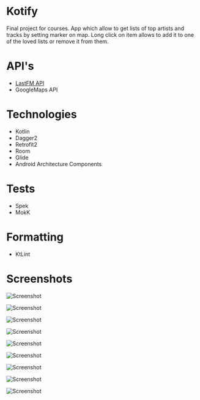 # Kotify
Final project for courses. App which allow to get lists of top artists and tracks by setting marker on map.
Long click on item allows to add it to one of the loved lists or remove it from them.
# API's
* [LastFM API](https://www.last.fm/ru/api)
* GoogleMaps API
# Technologies
* Kotlin
* Dagger2
* Retrofit2
* Room
* Glide
* Android Architecture Components
# Tests
* Spek
* MokK
# Formatting
* KtLint
# Screenshots
![Screenshot](https://i.postimg.cc/Kj4Yx13m/Screenshot-1560597007.png)

![Screenshot](https://i.postimg.cc/XJsvRfJ2/Screenshot-1560597020.png)

![Screenshot](https://i.postimg.cc/1tmt7C9n/Screenshot-1560597026.png)

![Screenshot](https://i.postimg.cc/kMjVzmRn/Screenshot-1560597032.png)

![Screenshot](https://i.postimg.cc/9ft0p5jH/Screenshot-1560597041.png)

![Screenshot](https://i.postimg.cc/MKvc8F11/Screenshot-1560597044.png)

![Screenshot](https://i.postimg.cc/bvjdkYWR/Screenshot-1560597053.png)

![Screenshot](https://i.postimg.cc/y8RkD3Qd/Screenshot-1560597059.png)

![Screenshot](https://i.postimg.cc/RVyWCLTy/Screenshot-1560597066.png)
